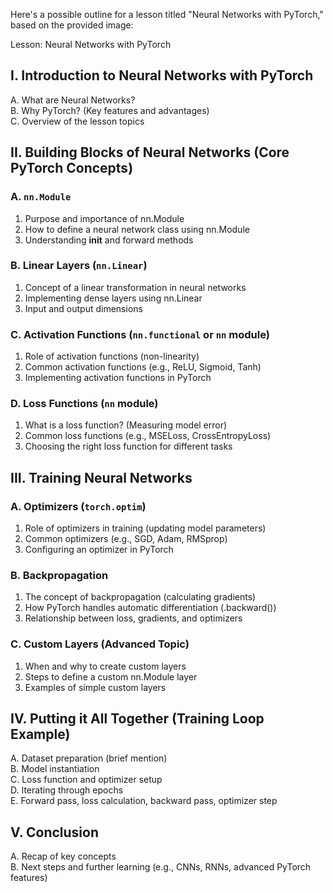 
Here's a possible outline for a lesson titled "Neural Networks with PyTorch," based on the provided image:

Lesson: Neural Networks with PyTorch

## I. Introduction to Neural Networks with PyTorch
A. What are Neural Networks? \
B. Why PyTorch? (Key features and advantages)\
C. Overview of the lesson topics

## II. Building Blocks of Neural Networks (Core PyTorch Concepts)
### A. `nn.Module`
1. Purpose and importance of nn.Module
2. How to define a neural network class using nn.Module
3. Understanding __init__ and forward methods
### B. Linear Layers (`nn.Linear`)
1. Concept of a linear transformation in neural networks
2. Implementing dense layers using nn.Linear
3. Input and output dimensions
### C. Activation Functions (`nn.functional` or `nn` module)
1. Role of activation functions (non-linearity)
2. Common activation functions (e.g., ReLU, Sigmoid, Tanh)
3. Implementing activation functions in PyTorch
### D. Loss Functions (`nn` module)
1. What is a loss function? (Measuring model error)
2. Common loss functions (e.g., MSELoss, CrossEntropyLoss)
3. Choosing the right loss function for different tasks

## III. Training Neural Networks
### A. Optimizers (`torch.optim`)
1. Role of optimizers in training (updating model parameters)
2. Common optimizers (e.g., SGD, Adam, RMSprop)
3. Configuring an optimizer in PyTorch
### B. Backpropagation
1. The concept of backpropagation (calculating gradients)
2. How PyTorch handles automatic differentiation (.backward())
3. Relationship between loss, gradients, and optimizers
### C. Custom Layers (Advanced Topic)
1. When and why to create custom layers
2. Steps to define a custom nn.Module layer
3. Examples of simple custom layers

## IV. Putting it All Together (Training Loop Example)
A. Dataset preparation (brief mention)\
B. Model instantiation\
C. Loss function and optimizer setup\
D. Iterating through epochs\
E. Forward pass, loss calculation, backward pass, optimizer step

## V. Conclusion
A. Recap of key concepts\
B. Next steps and further learning (e.g., CNNs, RNNs, advanced PyTorch features)







